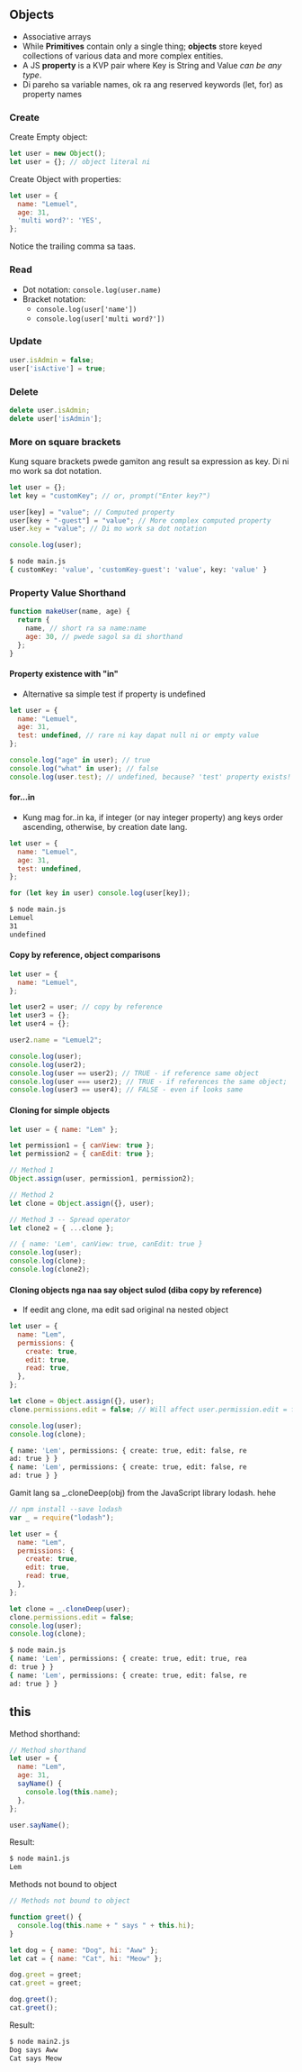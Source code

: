 ## Objects

- Associative arrays
- While **Primitives** contain only a single thing; **objects** store keyed collections of various data and more complex entities.
- A JS **property** is a KVP pair where Key is String and Value _can be any type_.
- Di pareho sa variable names, ok ra ang reserved keywords (let, for) as property names

### Create

Create Empty object:

```Javascript
let user = new Object();
let user = {}; // object literal ni
```

Create Object with properties:

```Javascript
let user = {
  name: "Lemuel",
  age: 31,
  'multi word?': 'YES',
};
```

Notice the trailing comma sa taas.

### Read

- Dot notation: `console.log(user.name)`
- Bracket notation:
  - `console.log(user['name'])`
  - `console.log(user['multi word?'])`

### Update

```Javascript
user.isAdmin = false;
user['isActive'] = true;
```

### Delete

```Javascript
delete user.isAdmin;
delete user['isAdmin'];
```

### More on square brackets

Kung square brackets pwede gamiton ang result sa expression as key. Di ni mo work sa dot notation.

```javascript
let user = {};
let key = "customKey"; // or, prompt("Enter key?")

user[key] = "value"; // Computed property
user[key + "-guest"] = "value"; // More complex computed property
user.key = "value"; // Di mo work sa dot notation

console.log(user);
```

```bash
$ node main.js
{ customKey: 'value', 'customKey-guest': 'value', key: 'value' }
```

### Property Value Shorthand

```javascript
function makeUser(name, age) {
  return {
    name, // short ra sa name:name
    age: 30, // pwede sagol sa di shorthand
  };
}
```

#### Property existence with "in"

- Alternative sa simple test if property is undefined

```javascript
let user = {
  name: "Lemuel",
  age: 31,
  test: undefined, // rare ni kay dapat null ni or empty value
};

console.log("age" in user); // true
console.log("what" in user); // false
console.log(user.test); // undefined, because? 'test' property exists!
```

#### for...in

- Kung mag for..in ka, if integer (or nay integer property) ang keys order ascending, otherwise, by creation date lang.

```javascript
let user = {
  name: "Lemuel",
  age: 31,
  test: undefined,
};

for (let key in user) console.log(user[key]);
```

```bash
$ node main.js
Lemuel
31
undefined
```

#### Copy by reference, object comparisons

```javascript
let user = {
  name: "Lemuel",
};

let user2 = user; // copy by reference
let user3 = {};
let user4 = {};

user2.name = "Lemuel2";

console.log(user);
console.log(user2);
console.log(user == user2); // TRUE - if reference same object
console.log(user === user2); // TRUE - if references the same object;
console.log(user3 == user4); // FALSE - even if looks same
```

#### Cloning for simple objects

```javascript
let user = { name: "Lem" };

let permission1 = { canView: true };
let permission2 = { canEdit: true };

// Method 1
Object.assign(user, permission1, permission2);

// Method 2
let clone = Object.assign({}, user);

// Method 3 -- Spread operator
let clone2 = { ...clone };

// { name: 'Lem', canView: true, canEdit: true }
console.log(user);
console.log(clone);
console.log(clone2);
```

#### Cloning objects nga naa say object sulod (diba copy by reference)

- If eedit ang clone, ma edit sad original na nested object

```javascript
let user = {
  name: "Lem",
  permissions: {
    create: true,
    edit: true,
    read: true,
  },
};

let clone = Object.assign({}, user);
clone.permissions.edit = false; // Will affect user.permission.edit = false;

console.log(user);
console.log(clone);
```

```bash
{ name: 'Lem', permissions: { create: true, edit: false, re
ad: true } }
{ name: 'Lem', permissions: { create: true, edit: false, re
ad: true } }

```

Gamit lang sa \_.cloneDeep(obj) from the JavaScript library lodash. hehe

```javascript
// npm install --save lodash
var _ = require("lodash");

let user = {
  name: "Lem",
  permissions: {
    create: true,
    edit: true,
    read: true,
  },
};

let clone = _.cloneDeep(user);
clone.permissions.edit = false;
console.log(user);
console.log(clone);
```

```bash
$ node main.js
{ name: 'Lem', permissions: { create: true, edit: true, rea
d: true } }
{ name: 'Lem', permissions: { create: true, edit: false, re
ad: true } }

```

## this

Method shorthand:

```javascript
// Method shorthand
let user = {
  name: "Lem",
  age: 31,
  sayName() {
    console.log(this.name);
  },
};

user.sayName();
```

Result:

```bash
$ node main1.js
Lem
```

Methods not bound to object

```javascript
// Methods not bound to object

function greet() {
  console.log(this.name + " says " + this.hi);
}

let dog = { name: "Dog", hi: "Aww" };
let cat = { name: "Cat", hi: "Meow" };

dog.greet = greet;
cat.greet = greet;

dog.greet();
cat.greet();
```

Result:

```bash
$ node main2.js
Dog says Aww
Cat says Meow
```
